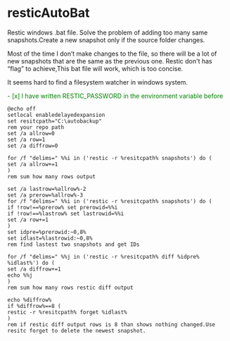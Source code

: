 # resticAutoBat
Restic windows .bat file. Solve the problem of adding too many same snapshots.Create a new snapshot only if the source folder changes.

Most of the time I don’t make changes to the file, so there will be a lot of new snapshots that are the same as the previous one. Restic don't has “flag” to 
achieve,This bat file will work, which is too concise.

It seems hard to find a filesystem watcher in windows system.

<font color=#008000>- [x] I have written RESTIC_PASSWORD in the environment variable before</font>

```batch
@echo off
setlocal enabledelayedexpansion
set resitcpath="C:\autobackup"
rem your repo path
set /a allrow=0
set /a row=1
set /a diffrow=0

for /f "delims=" %%i in ('restic -r %resitcpath% snapshots') do (
set /a allrow+=1
)
rem sum how many rows output

set /a lastrow=%allrow%-2
set /a prerow=%allrow%-3
for /f "delims=" %%i in ('restic -r %resitcpath% snapshots') do (
if !row!==%prerow% set prerowid=%%i
if !row!==%lastrow% set lastrowid=%%i
set /a row+=1
)
set idpre=%prerowid:~0,8%
set idlast=%lastrowid:~0,8%
rem find lastest two snapshots and get IDs

for /f "delims=" %%j in ('restic -r %resitcpath% diff %idpre% %idlast%') do (
set /a diffrow+=1
echo %%j
)
rem sum how many rows restic diff output

echo %diffrow%
if %diffrow%==8 (
restic -r %resitcpath% forget %idlast%
)
rem if restic diff output rows is 8 than shows nothing changed.Use resitc forget to delete the newest snapshot.
```
